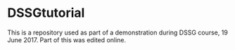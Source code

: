 # DSSGtutorial
This is a repository used as part of a demonstration during DSSG course, 19 June 2017. Part of this was edited online.

